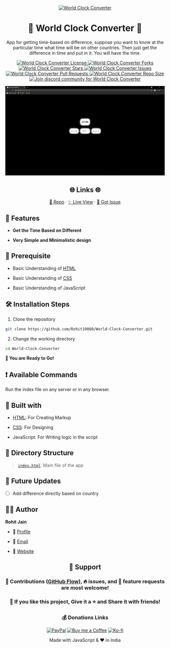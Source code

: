 <p align="center">
  <a href="https://rohit19060.github.io/World-Clock-Converter/" title="World Clock Converter">
    <img src="https://kingtechnologies.in/assets/images/Logo.webp" width="80px" alt="World Clock Converter"/>
  </a>
</p>
<h1 align="center">🌟 World Clock Converter 🌟</h1>
<p align="center">App for getting time-based on difference, suppose you want to know at the particular time what time will be on other countries. Then just get the difference in time and put in it. You will have the time.</p>

<p align="center">
<a href="https://github.com/Rohit19060/World-Clock-Converter/blob/master/LICENSE" title="License">
<img src="https://img.shields.io/github/license/Rohit19060/World-Clock-Converter?label=License&logo=Github&style=flat-square" alt="World Clock Converter License"/>
</a>
<a href="https://github.com/Rohit19060/World-Clock-Converter/fork" title="Forks">
<img src="https://img.shields.io/github/forks/Rohit19060/World-Clock-Converter?label=Forks&logo=Github&style=flat-square" alt="World Clock Converter Forks"/>
</a>
<a href="https://github.com/Rohit19060/World-Clock-Converter/stargazers" title="Stars">
<img src="https://img.shields.io/github/stars/Rohit19060/World-Clock-Converter?label=Stars&logo=Github&style=flat-square" alt="World Clock Converter Stars"/>
</a>
<a href="https://github.com/Rohit19060/World-Clock-Converter/issues" title="Issues">
<img src="https://img.shields.io/github/issues/Rohit19060/World-Clock-Converter?label=Issues&logo=Github&style=flat-square" alt="World Clock Converter Issues"/>
</a>
<a href="https://github.com/Rohit19060/World-Clock-Converter/pulls" title="Pull Requests">
<img src="https://img.shields.io/github/issues-pr/Rohit19060/World-Clock-Converter?label=Pull%20Requests&logo=Github&style=flat-square" alt="World Clock Converter Pull Requests"/>
</a>
<a href="https://github.com/Rohit19060/World-Clock-Converter" title="Repo Size">
<img src="https://img.shields.io/github/repo-size/Rohit19060/World-Clock-Converter?label=Repo%20Size&logo=Github&style=flat-square" alt="World Clock Converter Repo Size"/>
</a>
<a href="https://discord.gg/2wpHNSjwm2" title="Join King Tech's Community">
<img src="https://img.shields.io/discord/737854816402800690?color=%236d82cb&label=Join%20Community&logo=discord&logoColor=%23FFFFFF&style=flat-square" alt="Join discord community for World Clock Converter"/>
</a>
</p>

<p align="center" title="World Clock Converter"><img src="./assets/images/main.gif" alt="World Clock Converter"/></p>

<h2 align="center">🌐 Links 🌐</h2>
<p align="center">
    <a href="https://github.com/Rohit19060/World-Clock-Converter" title="World Clock Converter Repo">📂 Repo</a>
    ·
    <a href="https://rohit19060.github.io/World-Clock-Converter/" title="Visit">✨ Live View</a>
    ·
    <a href="https://github.com/Rohit19060/World-Clock-Converter/issues/new/choose" title="🐛Report Bug/🎊Request Feature">🚀 Got Issue</a>
</p>

## 🚀 Features

- **Get the Time Based on Different**

- **Very Simple and Minimalistic design**

## 🦋 Prerequisite

- Basic Understanding of [HTML](https://youtu.be/JHv2jmnrLlA "HTML - First Step Towards Web Development")

- Basic Understanding of [CSS](https://youtu.be/d1tP7ow7HbQ "CSS - Second Step Towards Web Development")

- Basic Understanding of JavaScript

## 🛠️ Installation Steps

1. Clone the repository

```Bash
git clone https://github.com/Rohit19060/World-Clock-Converter.git
```

2. Change the working directory

```Bash
cd World-Clock-Converter
```

**🎇 You are Ready to Go!**

## ❗ Available Commands

Run the index file on any server or in any browser.

## 👷 Built with

- [HTML](https://youtu.be/JHv2jmnrLlA "HTML - First Step Towards Web Development"): For Creating Markup

- [CSS](https://youtu.be/d1tP7ow7HbQ "CSS - Second Step Towards Web Development"): For Designing

- JavaScript: For Writing logic in the script

## 📂 Directory Structure

> [`index.html`](https://github.com/Rohit19060/World-Clock-Converter/blob/main/index.html "World Clock Converter"): Main file of the app

## 🎊 Future Updates

- [ ] Add difference directly based on country

## 🧑🏻 Author

**Rohit Jain**

- 🌌 [Profile](https://github.com/Rohit19060 "Rohit Jain")

- 🏮 [Email](mailto:rohitjain19060@gmail.com?subject=Hi%20from%20World%20Clock%20Converter "Hi!")

- 🦁 [Website](https://kingtechnologies.in "Welcome")

<h2 align="center">🤝 Support</h2>

<h3 align="center">🎀 Contributions (<a href="https://guides.github.com/introduction/flow" title="GitHub flow">GitHub Flow</a>), 🔥 issues, and 🥮 feature requests are most welcome!</h3>

<h3 align="center">💙 If you like this project, Give it a ⭐ and Share it with friends!</h3>
<h3 align="center">💰 Donations Links</h3>
<p align="center">
<a href="https://www.paypal.me/kingrohitJ" title="PayPal"><img src="https://kingtechnologies.in/assets/images/Paypal.png" alt="PayPal"/></a>
<a href="https://www.buymeacoffee.com/rohitjain" title="Buy me a Coffee"><img src="https://kingtechnologies.in/assets/images/Coffee.png" alt="Buy me a Coffee"/></a>
<a href="https://ko-fi.com/rohitjain" title="Ko-fi"><img src="https://kingtechnologies.in/assets/images/Kofi.png" alt="Ko-fi"/></a>
</p>

<p align="center">Made with JavaScript & ❤️ in India</p>
